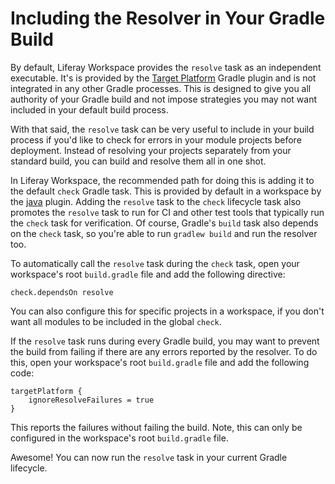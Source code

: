 # Including the Resolver in Your Gradle Build

By default, Liferay Workspace provides the `resolve` task as an independent
executable. It's is provided by the
[Target Platform](/develop/reference/-/knowledge_base/7-1/target-platform-gradle-plugin)
Gradle plugin and is not integrated in any other Gradle processes. This is
designed to give you all authority of your Gradle build and not impose
strategies you may not want included in your default build process.

With that said, the `resolve` task can be very useful to include in your build
process if you'd like to check for errors in your module projects before
deployment. Instead of resolving your projects separately from your standard
build, you can build and resolve them all in one shot.

In Liferay Workspace, the recommended path for doing this is adding it to the
default `check` Gradle task. This is provided by default in a workspace by the
[java](https://docs.gradle.org/current/userguide/java_plugin.html#_lifecycle_tasks)
plugin. Adding the `resolve` task to the `check` lifecycle task also promotes
the `resolve` task to run for CI and other test tools that typically run the
`check` task for verification. Of course, Gradle's `build` task also depends on
the `check` task, so you're able to run `gradlew build` and run the resolver
too.

To automatically call the `resolve` task during the `check` task, open your
workspace's root `build.gradle` file and add the following directive:

    check.dependsOn resolve

You can also configure this for specific projects in a workspace, if you don't
want all modules to be included in the global `check`.

If the `resolve` task runs during every Gradle build, you may want to prevent
the build from failing if there are any errors reported by the resolver. To do
this, open your workspace's root `build.gradle` file and add the following code:

    targetPlatform {
        ignoreResolveFailures = true
    }

This reports the failures without failing the build. Note, this can only be
configured in the workspace's root `build.gradle` file.

Awesome! You can now run the `resolve` task in your current Gradle lifecycle.
